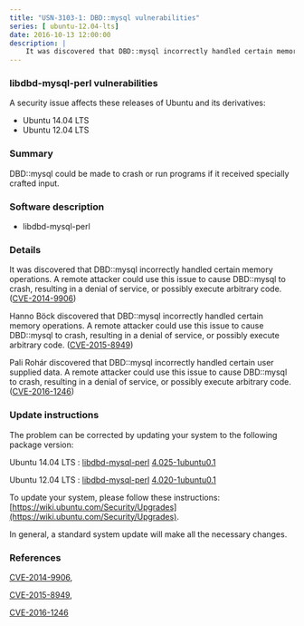 ```yaml
---
title: "USN-3103-1: DBD::mysql vulnerabilities"
series: [ ubuntu-12.04-lts]
date: 2016-10-13 12:00:00
description: |
    It was discovered that DBD::mysql incorrectly handled certain memory operations. A remote attacker could use this issue to cause DBD::mysql to crash, resulting in a denial of service, or possibly execute arbitrary code. ([CVE-2014-9906](http://people.ubuntu.com/~ubuntu-security/cve/CVE-2014-9906))
--- 
```

 
### libdbd-mysql-perl vulnerabilities

A security issue affects these releases of Ubuntu and its derivatives:

* Ubuntu 14.04 LTS
* Ubuntu 12.04 LTS

### Summary

DBD::mysql could be made to crash or run programs if it received specially crafted input.

### Software description

* libdbd-mysql-perl 

### Details

It was discovered that DBD::mysql incorrectly handled certain memory operations. A remote attacker could use this issue to cause DBD::mysql to crash, resulting in a denial of service, or possibly execute arbitrary code. ([CVE-2014-9906](http://people.ubuntu.com/~ubuntu-security/cve/CVE-2014-9906))

Hanno Böck discovered that DBD::mysql incorrectly handled certain memory operations. A remote attacker could use this issue to cause DBD::mysql to crash, resulting in a denial of service, or possibly execute arbitrary code. ([CVE-2015-8949](http://people.ubuntu.com/~ubuntu-security/cve/CVE-2015-8949))

Pali Rohár discovered that DBD::mysql incorrectly handled certain user supplied data. A remote attacker could use this issue to cause DBD::mysql to crash, resulting in a denial of service, or possibly execute arbitrary code. ([CVE-2016-1246](http://people.ubuntu.com/~ubuntu-security/cve/CVE-2016-1246)) 

### Update instructions

The problem can be corrected by updating your system to the following package version:

Ubuntu 14.04 LTS
 : [libdbd-mysql-perl](https://launchpad.net/ubuntu/+source/libdbd-mysql-perl) <span> [4.025-1ubuntu0.1](https://launchpad.net/ubuntu/+source/libdbd-mysql-perl/4.025-1ubuntu0.1) </span> 

Ubuntu 12.04 LTS
 : [libdbd-mysql-perl](https://launchpad.net/ubuntu/+source/libdbd-mysql-perl) <span> [4.020-1ubuntu0.1](https://launchpad.net/ubuntu/+source/libdbd-mysql-perl/4.020-1ubuntu0.1) </span> 

To update your system, please follow these instructions: [https://wiki.ubuntu.com/Security/Upgrades](https://wiki.ubuntu.com/Security/Upgrades).

In general, a standard system update will make all the necessary changes. 

### References

 [CVE-2014-9906](http://people.ubuntu.com/~ubuntu-security/cve/CVE-2014-9906), 

 [CVE-2015-8949](http://people.ubuntu.com/~ubuntu-security/cve/CVE-2015-8949), 

 [CVE-2016-1246](http://people.ubuntu.com/~ubuntu-security/cve/CVE-2016-1246)
 
